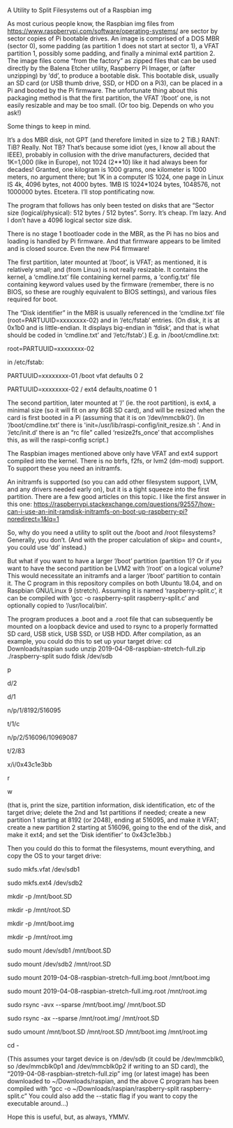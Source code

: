 A Utility to Split Filesystems out of a Raspbian img

As most curious people know, the Raspbian img files from
https://www.raspberrypi.com/software/operating-systems/ are sector by sector 
copies of Pi bootable drives.  An image is comprised of a DOS MBR (sector 0),
some padding (as partition 1 does not start at sector 1), a VFAT partition 1,
possibly some padding, and finally a minimal ext4 partition 2.
The image files come “from the factory” as zipped files that can be used
directly by the Balena Etcher utility, Raspberry Pi Imager, or (after unzipping) 
by ‘dd’, to produce a bootable disk.  This bootable disk, usually an SD card 
(or USB thumb drive, SSD, or HDD on a Pi3), can be placed in a Pi and booted 
by the Pi firmware. The unfortunate thing about this packaging method is that 
the first partition, the VFAT ‘/boot’ one, is not easily resizable and may be 
too small.  (Or too big. Depends on who you ask!)

Some things to keep in mind.

It’s a dos MBR disk, not GPT (and therefore limited in size to 2 TiB.)
RANT:  TiB?  Really. Not TB?  That’s because some idiot (yes, I know all about
the IEEE), probably in collusion with the drive manufacturers, decided that
1K=1,000 (like in Europe), not 1024 (2**10) like it had always been for decades!
Granted, one kilogram is 1000 grams, one kilometer is 1000 meters, no argument
there; but 1K in a computer IS 1024, one page in Linux IS 4k, 4096 bytes,
not 4000 bytes.  1MB IS 1024*1024 bytes, 1048576, not 1000000 bytes.  Etcetera.
I’ll stop pontificating now.

The program that follows has only been tested on disks that are
“Sector size (logical/physical): 512 bytes / 512 bytes”.  Sorry.  It’s cheap.
I’m lazy.  And I don’t have a 4096 logical sector size disk.

There is no stage 1 bootloader code in the MBR, as the Pi has no bios and
loading is handled by Pi firmware.  And that firmware appears to be limited
and is closed source.  Even the new Pi4 firmware!   

The first partition, later mounted at ‘/boot’, is VFAT; as mentioned, it is
relatively small; and (from Linux) is not really resizable.  It contains the
kernel, a ‘cmdline.txt’ file containing kernel parms, a ‘config.txt’ file
containing keyword values used by the firmware (remember, there is no BIOS,
so these are roughly equivalent to BIOS settings), and various files required
for boot.

The “Disk identifier” in the MBR is usually referenced in the ‘cmdline.txt’
file (root=PARTUUID=xxxxxxxx-02) and in ‘/etc/fstab’ entries.  (On disk, it is
at 0x1b0 and is little-endian. It displays big-endian in ‘fdisk’, and that is
what should be coded in ‘cmdline.txt’ and ‘/etc/fstab’.) E.g.
in /boot/cmdline.txt:

root=PARTUUID=xxxxxxxx-02

in /etc/fstab:

PARTUUID=xxxxxxxx-01  /boot           vfat    defaults          0       2

PARTUUID=xxxxxxxx-02  /               ext4    defaults,noatime  0       1

The second partition, later mounted at ‘/’ (ie. the root partition), is ext4,
a minimal size (so it will fit on any 8GB SD card), and will be resized when
the card is first booted in a Pi (assuming that it is on ‘/dev/mmcblk0’).
(In ‘/boot/cmdline.txt’ there is 'init=/usr/lib/raspi-config/init_resize.sh '.
And in ‘/etc/init.d’ there is an “rc file” called ‘resize2fs_once’ that
accomplishes this, as will the raspi-config script.)

The Raspbian images mentioned above only have VFAT and ext4 support compiled
into the kernel. There is no btrfs, f2fs, or lvm2 (dm-mod) support. To support
these you need an initramfs.

An initramfs is supported (so you can add other filesystem support, LVM,
and any drivers needed early on), but it is a tight squeeze into the first
partition.  There are a few good articles on this topic.  I like the first
answer in this one: https://raspberrypi.stackexchange.com/questions/92557/how-can-i-use-an-init-ramdisk-initramfs-on-boot-up-raspberry-pi?noredirect=1&lq=1

So, why do you need a utility to split out the /boot and /root filesystems?
Generally, you don’t.  (And with the proper calculation of skip= and count=,
you could use ‘dd’ instead.)

But what if you want to have a larger ‘/boot’ partition (partition 1)?  Or if
you want to have the second partition be LVM2 with ‘/root’ on a logical volume?
This would necessitate an initramfs and a larger ‘/boot’ partition to contain it.
The C program in this repository compiles on both Ubuntu 18.04, and on Raspbian
GNU/Linux 9 (stretch).  Assuming it is named ‘raspberry-split.c’, it can be
compiled with ‘gcc -o raspberry-split raspberry-split.c’ and optionally copied
to ‘/usr/local/bin’.

The program produces a .boot and a .root file that can subsequently be mounted
on a loopback device and used to rsync to a properly formatted SD card,
USB stick, USB SSD, or USB HDD.
After compilation, as an example, you could do this to set up your target drive:
cd Downloads/raspian
sudo unzip 2019-04-08-raspbian-stretch-full.zip
./raspberry-split
sudo fdisk /dev/sdb

   p
   
   d/2
   
   d/1
   
   n/p/1/8192/516095
   
   t/1/c
   
   n/p/2/516096/10969087
   
   t/2/83
   
   x/i/0x43c1e3bb
   
   r
   
   w

(that is, print the size, partition information, disk identification, etc of
the target drive;
delete the 2nd and 1st partitions if needed;
create a new partition 1 starting at 8192 (or 2048), ending at 516095, and make it VFAT;
create a new partition 2 starting at 516096, going to the end of the disk,
and make it ext4;
and set the ‘Disk identifier’ to 0x43c1e3bb.)

Then you could do this to format the filesystems, mount everything, and copy
the OS to your target drive:

sudo mkfs.vfat /dev/sdb1

sudo mkfs.ext4 /dev/sdb2

mkdir -p /mnt/boot.SD

mkdir -p /mnt/root.SD

mkdir -p /mnt/boot.img

mkdir -p /mnt/root.img

sudo mount /dev/sdb1 /mnt/boot.SD

sudo mount /dev/sdb2 /mnt/root.SD

sudo mount 2019-04-08-raspbian-stretch-full.img.boot /mnt/boot.img

sudo mount 2019-04-08-raspbian-stretch-full.img.root /mnt/root.img

sudo rsync -avx --sparse /mnt/boot.img/ /mnt/boot.SD

sudo rsync -ax   --sparse /mnt/root.img/ /mnt/root.SD

sudo umount /mnt/boot.SD /mnt/root.SD /mnt/boot.img /mnt/root.img

cd -

(This assumes your target device is on /dev/sdb 
(it could be /dev/mmcblk0, so /dev/mmcblk0p1 and /dev/mmcblk0p2 if writing to an SD card),
the “2019-04-08-raspbian-stretch-full.zip” img (or latest image) has been downloaded to
~/Downloads/raspian, and the above C program has been compiled with
“gcc -o ~/Downloads/raspian/raspberry-split raspberry-split.c”
You could also add the --static flag if you want to copy the executable around...)

Hope this is useful, but, as always, YMMV.
